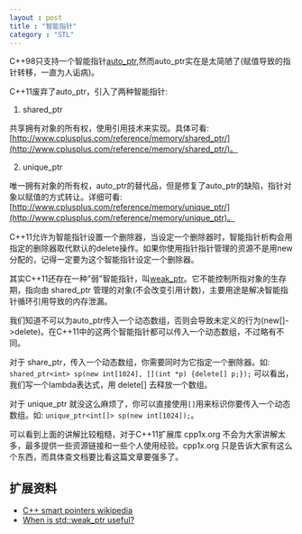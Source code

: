 ```yaml
---
layout : post
title : "智能指针"
category : "STL"
---
```


C++98只支持一个智能指针[auto_ptr](http://www.cplusplus.com/reference/memory/auto_ptr/?kw=auto_ptr),然而auto_ptr实在是太简陋了(赋值导致的指针转移，一直为人诟病)。

C++11废弃了auto\_ptr，引入了两种智能指针:

1. shared\_ptr

共享拥有对象的所有权，使用引用技术来实现。具体可看: [http://www.cplusplus.com/reference/memory/shared_ptr/](http://www.cplusplus.com/reference/memory/shared_ptr/)。

2. unique_ptr

唯一拥有对象的所有权，auto\_ptr的替代品，但是修复了auto\_ptr的缺陷，指针对象以赋值的方式转让。详细可看: [http://www.cplusplus.com/reference/memory/unique_ptr/](http://www.cplusplus.com/reference/memory/unique_ptr)。

C++11允许为智能指针设置一个删除器，当设定一个删除器时，智能指针析构会用指定的删除器取代默认的delete操作。如果你使用指针指针管理的资源不是用new分配的，记得一定要为这个智能指针设定一个删除器。

其实C++11还存在一种"弱"智能指针，叫[weak\_ptr](http://www.cplusplus.com/reference/memory/weak_ptr)。它不能控制所指对象的生存期，指向由 shared\_ptr 管理的对象(不会改变引用计数)，主要用途是解决智能指针循环引用导致的内存泄漏。

我们知道不可以为auto_ptr传入一个动态数组，否则会导致未定义的行为(new[]->delete)。在C++11中的这两个智能指针都可以传入一个动态数组，不过略有不同。

对于 share\_ptr，传入一个动态数组，你需要同时为它指定一个删除器。如: `shared_ptr<int> sp(new int[1024], [](int *p) {delete[] p;});` 可以看出，我们写一个lambda表达式，用 delete[] 去释放一个数组。

对于 unique\_ptr 就没这么麻烦了，你可以直接使用`[]`用来标识你要传入一个动态数组。如: `unique_ptr<int[]> sp(new int[1024]);`。

可以看到上面的讲解比较粗糙，对于C++11扩展库 cpp1x.org 不会为大家讲解太多，最多提供一些资源链接和一些个人使用经验。cpp1x.org 只是告诉大家有这么个东西，而具体查文档要比看这篇文章要强多了。

## 扩展资料 ##

+ [C++ smart pointers wikipedia](http://en.wikipedia.org/wiki/Smart_pointer#C.2B.2B_smart_pointers)
+ [When is std::weak_ptr useful?](http://stackoverflow.com/questions/12030650/when-is-stdweak-ptr-useful)
